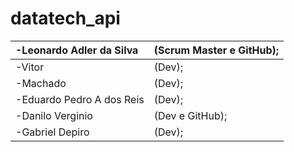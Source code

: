 # datatech_api
|-Leonardo Adler da Silva| (Scrum Master e GitHub);|
|:--|:--|
|-Vitor|(Dev);|
|-Machado|(Dev);|
|-Eduardo Pedro A dos Reis|(Dev);|
|-Danilo Verginio|(Dev e GitHub);|
|-Gabriel Depiro|(Dev);|
</td>	

